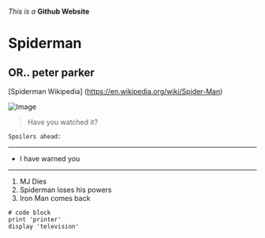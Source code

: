 _This is a_ **Github Website**

# Spiderman
## OR.. peter parker

[Spiderman Wikipedia] (https://en.wikipedia.org/wiki/Spider-Man)

![Image](https://bgr.com/wp-content/uploads/2021/11/spider-man-poster-green-goblin.jpg?quality=82&strip=all&w=1382&h=810&crop=1)

> Have you watched it?

`Spoilers ahead:`

---
* I have warned you
---

1. MJ Dies
2. Spiderman loses his powers
3. Iron Man comes back

```
# code block
print 'printer'
display 'television'
```

